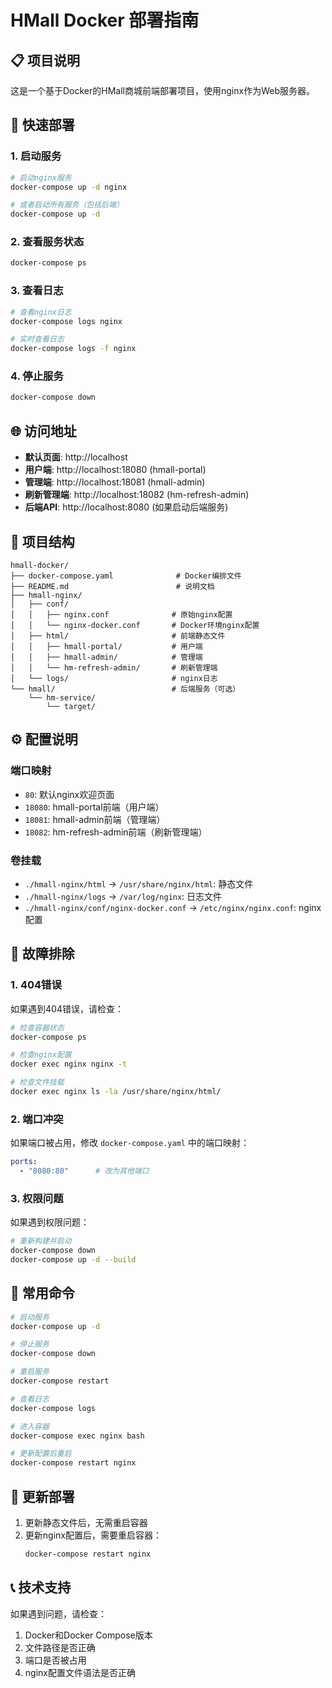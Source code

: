 # HMall Docker 部署指南

## 📋 项目说明
这是一个基于Docker的HMall商城前端部署项目，使用nginx作为Web服务器。

## 🚀 快速部署

### 1. 启动服务
```bash
# 启动nginx服务
docker-compose up -d nginx

# 或者启动所有服务（包括后端）
docker-compose up -d
```

### 2. 查看服务状态
```bash
docker-compose ps
```

### 3. 查看日志
```bash
# 查看nginx日志
docker-compose logs nginx

# 实时查看日志
docker-compose logs -f nginx
```

### 4. 停止服务
```bash
docker-compose down
```

## 🌐 访问地址

- **默认页面**: http://localhost
- **用户端**: http://localhost:18080 (hmall-portal)
- **管理端**: http://localhost:18081 (hmall-admin)
- **刷新管理端**: http://localhost:18082 (hm-refresh-admin)
- **后端API**: http://localhost:8080 (如果启动后端服务)

## 📁 项目结构

```
hmall-docker/
├── docker-compose.yaml              # Docker编排文件
├── README.md                        # 说明文档
├── hmall-nginx/
│   ├── conf/
│   │   ├── nginx.conf              # 原始nginx配置
│   │   └── nginx-docker.conf       # Docker环境nginx配置
│   ├── html/                       # 前端静态文件
│   │   ├── hmall-portal/           # 用户端
│   │   ├── hmall-admin/            # 管理端
│   │   └── hm-refresh-admin/       # 刷新管理端
│   └── logs/                       # nginx日志
└── hmall/                          # 后端服务（可选）
    └── hm-service/
        └── target/
```

## ⚙️ 配置说明

### 端口映射
- `80`: 默认nginx欢迎页面
- `18080`: hmall-portal前端（用户端）
- `18081`: hmall-admin前端（管理端）
- `18082`: hm-refresh-admin前端（刷新管理端）

### 卷挂载
- `./hmall-nginx/html` → `/usr/share/nginx/html`: 静态文件
- `./hmall-nginx/logs` → `/var/log/nginx`: 日志文件
- `./hmall-nginx/conf/nginx-docker.conf` → `/etc/nginx/nginx.conf`: nginx配置

## 🔧 故障排除

### 1. 404错误
如果遇到404错误，请检查：
```bash
# 检查容器状态
docker-compose ps

# 检查nginx配置
docker exec nginx nginx -t

# 检查文件挂载
docker exec nginx ls -la /usr/share/nginx/html/
```

### 2. 端口冲突
如果端口被占用，修改 `docker-compose.yaml` 中的端口映射：
```yaml
ports:
  - "8080:80"      # 改为其他端口
```

### 3. 权限问题
如果遇到权限问题：
```bash
# 重新构建并启动
docker-compose down
docker-compose up -d --build
```

## 📝 常用命令

```bash
# 启动服务
docker-compose up -d

# 停止服务
docker-compose down

# 重启服务
docker-compose restart

# 查看日志
docker-compose logs

# 进入容器
docker-compose exec nginx bash

# 更新配置后重启
docker-compose restart nginx
```

## 🔄 更新部署

1. 更新静态文件后，无需重启容器
2. 更新nginx配置后，需要重启容器：
   ```bash
   docker-compose restart nginx
   ```

## 📞 技术支持

如果遇到问题，请检查：
1. Docker和Docker Compose版本
2. 文件路径是否正确
3. 端口是否被占用
4. nginx配置文件语法是否正确

